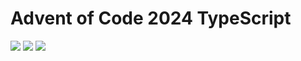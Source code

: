 # Advent of Code 2024 TypeScript

![](https://img.shields.io/badge/2024%20📅-orange) ![](https://img.shields.io/badge/Stars%20⭐-16-yellow) ![](https://img.shields.io/badge/Days%20completed-5-red)
